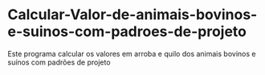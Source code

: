 # Calcular-Valor-de-animais-bovinos-e-suinos-com-padroes-de-projeto
Este programa calcular os valores em arroba e quilo dos animais bovinos e suínos com padrões de projeto
